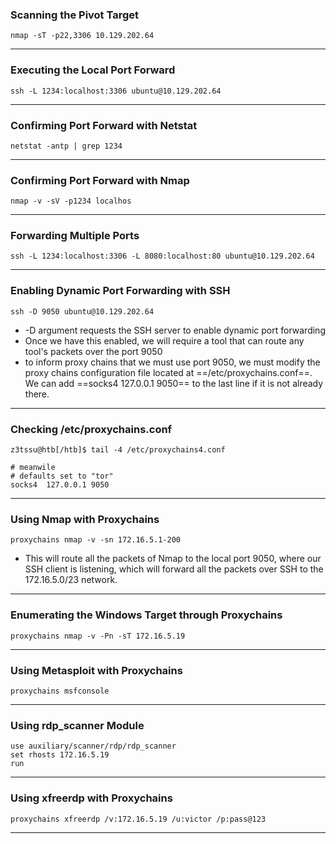 
### Scanning the Pivot Target

```
nmap -sT -p22,3306 10.129.202.64
```


---

### Executing the Local Port Forward

```Shell
ssh -L 1234:localhost:3306 ubuntu@10.129.202.64
```

---

### Confirming Port Forward with Netstat

```Shell
netstat -antp | grep 1234
```

---

### Confirming Port Forward with Nmap

```Shell
nmap -v -sV -p1234 localhos
```

---

### Forwarding Multiple Ports

```Shell
ssh -L 1234:localhost:3306 -L 8080:localhost:80 ubuntu@10.129.202.64
```

---

### Enabling Dynamic Port Forwarding with SSH

```Shell
ssh -D 9050 ubuntu@10.129.202.64
```

- -D argument requests the SSH server to enable dynamic port forwarding
- Once we have this enabled, we will require a tool that can route any tool's packets over the port 9050
- to inform proxy chains that we must use port 9050, we must modify the proxy chains configuration file located at ==/etc/proxychains.conf==. We can add ==socks4 127.0.0.1 9050== to the last line if it is not already there.

---

### Checking /etc/proxychains.conf

```Shell
z3tssu@htb[/htb]$ tail -4 /etc/proxychains4.conf

# meanwile
# defaults set to "tor"
socks4 	127.0.0.1 9050
```

---

### Using Nmap with Proxychains

```Shell
proxychains nmap -v -sn 172.16.5.1-200
```

- This will route all the packets of Nmap to the local port 9050, where our SSH client is listening, which will forward all the packets over SSH to the 172.16.5.0/23 network.

---

### Enumerating the Windows Target through Proxychains

```Shell
proxychains nmap -v -Pn -sT 172.16.5.19
```

---

### Using Metasploit with Proxychains

```Shell
proxychains msfconsole
```

---

### Using rdp_scanner Module

```Shell
use auxiliary/scanner/rdp/rdp_scanner
set rhosts 172.16.5.19
run
```

---

### Using xfreerdp with Proxychains

```Shell
proxychains xfreerdp /v:172.16.5.19 /u:victor /p:pass@123
```

---